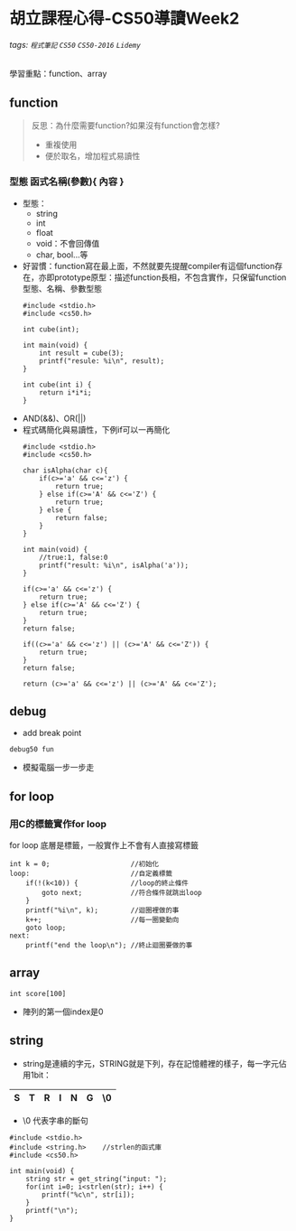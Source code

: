 # 胡立課程心得-CS50導讀Week2

###### tags: `程式筆記` `CS50` `CS50-2016` `Lidemy`

學習重點：function、array
## function
> 反思：為什麼需要function?如果沒有function會怎樣?
> - 重複使用
> - 便於取名，增加程式易讀性

### 型態 函式名稱(參數){ 內容 }
- 型態：
    - string
    - int
    - float
    - void：不會回傳值
    - char, bool...等
- 好習慣：function寫在最上面，不然就要先提醒compiler有這個function存在，亦即prototype原型：描述function長相，不包含實作，只保留function型態、名稱、參數型態
    ```
    #include <stdio.h>
    #include <cs50.h>

    int cube(int);

    int main(void) {
        int result = cube(3);
        printf("resule: %i\n", result);
    }

    int cube(int i) {
        return i*i*i;
    }
    ```
- AND(&&)、OR(||)
- 程式碼簡化與易讀性，下例if可以一再簡化
    ```
    #include <stdio.h>
    #include <cs50.h>

    char isAlpha(char c){
        if(c>='a' && c<='z') {
            return true;
        } else if(c>='A' && c<='Z') {
            return true;
        } else {
            return false;
        }
    }

    int main(void) {
        //true:1, false:0
        printf("result: %i\n", isAlpha('a'));
    }
    ```
    ```
    if(c>='a' && c<='z') {
        return true;
    } else if(c>='A' && c<='Z') {
        return true;
    }
    return false;
    ```
    ```
    if((c>='a' && c<='z') || (c>='A' && c<='Z')) {
        return true;
    }
    return false;
    ```
    ```
    return (c>='a' && c<='z') || (c>='A' && c<='Z');
    ```
## debug
- add break point
```
debug50 fun
```
- 模擬電腦一步一步走
## for loop
### 用C的標籤實作for loop
for loop 底層是標籤，一般實作上不會有人直接寫標籤
```
int k = 0;                    //初始化
loop:                         //自定義標籤
    if(!(k<10)) {             //loop的終止條件
        goto next;            //符合條件就跳出loop
    }
    printf("%i\n", k);        //迴圈裡做的事
    k++;                      //每一圈變動向
    goto loop;
next:
    printf("end the loop\n"); //終止迴圈要做的事
```
## array
```
int score[100]
```
- 陣列的第一個index是0

## string
- string是連續的字元，STRING就是下列，存在記憶體裡的樣子，每一字元佔用1bit：

|S|T|R|I|N|G|\0|
|-|-|-|-|-|-|-|

- \0 代表字串的斷句

```
#include <stdio.h>
#include <string.h>    //strlen的函式庫
#include <cs50.h>

int main(void) {
    string str = get_string("input: ");
    for(int i=0; i<strlen(str); i++) {
        printf("%c\n", str[i]);
    }
    printf("\n");
}
```